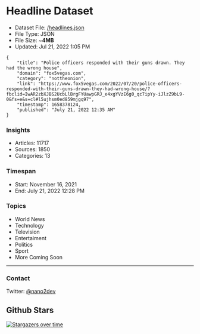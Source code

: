 # Headline Dataset

- Dataset File: [/headlines.json](https://raw.githubusercontent.com/fwd/news/master/headlines.json) 
- File Type: JSON
- File Size: ~**4MB**
- Updated: Jul 21, 2022 1:05 PM

```
{
    "title": "Police officers responded with their guns drawn. They had the wrong house",
    "domain": "fox5vegas.com",
    "category": "nottheonion",
    "link": "https://www.fox5vegas.com/2022/07/20/police-officers-responded-with-their-guns-drawn-they-had-wrong-house/?fbclid=IwAR2zbXJBS2UcbLlBrgFYUawpGRJ_e4xgYVzE6g0_qc7ipYy-iJlzZ9bL9-0&fs=e&s=cl#l5ujhsm0ed859mjgq97",
    "timestamp": 1658378124,
    "published": "July 21, 2022 12:35 AM"
}
```

### Insights

- Articles: 11717
- Sources: 1850
- Categories: 13

### Timespan

- Start: November 16, 2021
- End: July 21, 2022 12:28 PM

### Topics

- World News
- Technology
- Television
- Entertaiment
- Politics
- Sport
- More Coming Soon

---

### Contact 

Twitter: [@nano2dev](https://twitter.com/nano2dev)

## Github Stars

[![Stargazers over time](https://starchart.cc/fwd/news.svg)](https://starchart.cc/fwd/news)
	